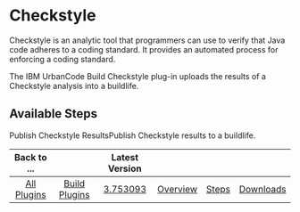 
Checkstyle
==========


Checkstyle is an analytic tool that programmers can use to verify that Java code adheres to a coding standard. It provides an automated process for enforcing a coding standard.


The IBM UrbanCode Build Checkstyle plug-in uploads the results of a Checkstyle analysis into a buildlife.



Available Steps
---------------


Publish Checkstyle ResultsPublish Checkstyle results to a buildlife.





|Back to ...||Latest Version||||
| :---: | :---: | :---: | :---: | :---: | :---: |
|[All Plugins](../../index.md)|[Build Plugins](../README.md)|[3.753093](https://raw.githubusercontent.com/UrbanCode/IBM-UCB-PLUGINS/main/files/checkstyle/checkstyle-3.753093.zip)|[Overview](overview.md)|[Steps](steps.md)|[Downloads](downloads.md)|
